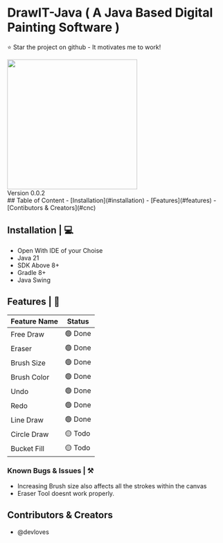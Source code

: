 # DrawIT-Java ( A Java Based Digital Painting Software )

:star: Star the project on github - It motivates me to work!
<div style="display: flex">
  <div>
    <img src='https://github.com/devloves/drawitjava/assets/65783463/461a20d3-dc95-47ae-ae97-2fda44e0a3f0' width='300'>
    <br>
    Version 0.0.2
  </div>
</div>
## Table of Content
- [Installation](#installation)
- [Features](#features)
- [Contibutors & Creators](#cnc)

## Installation | 💻

- Open With IDE of your Choise
- Java 21
- SDK Above 8+
- Gradle 8+
- Java Swing

## Features | 📃

| Feature Name | Status  |
|--------------|---------|
| Free Draw    | 🟢 Done |
| Eraser       | 🟢 Done |
| Brush Size   | 🟢 Done |
| Brush Color   | 🟢 Done |
| Undo | 🟢 Done |
| Redo  | 🟢 Done |
| Line Draw  | 🟢 Done |
| Circle Draw  | 🟡 Todo |
| Bucket Fill  | 🟡 Todo |

### Known Bugs & Issues | ⚒️
- Increasing Brush size also affects all the strokes within the canvas
- Eraser Tool doesnt work properly.

## Contributors & Creators
- @devloves
